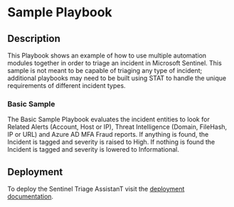 # Sample Playbook

## Description
This Playbook shows an example of how to use multiple automation modules together in order to triage an incident in Microsoft Sentinel.  This sample is not meant to be capable of triaging any type of incident; additional playbooks may need to be built using STAT to handle the unique requirements of different incident types.

### Basic Sample

The Basic Sample Playbook evaluates the incident entities to look for Related Alerts (Account, Host or IP), Threat Intelligence (Domain, FileHash, IP or URL) and Azure AD MFA Fraud reports.  If anything is found, the Incident is tagged and severity is raised to High.  If nothing is found the Incident is tagged and severity is lowered to Informational.

## Deployment

To deploy the Sentinel Triage AssistanT visit the [deployment documentation](/Docs/deployment.md).